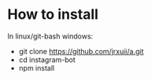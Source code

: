 # How to install
In linux/git-bash windows:<br/>

* git clone https://github.com/jrxuii/a.git
* cd instagram-bot
* npm install
